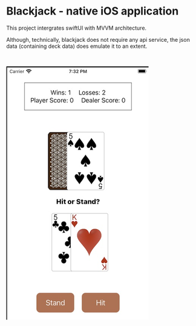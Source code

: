 # Blackjack - native iOS application

This project intergrates swiftUI with MVVM architecture.

Although, technically, blackjack does not require any api service, the json data (containing deck data) does emulate it to an extent.

<br>

![](https://github.com/Caldarie/blackjack/blob/master/assets/demo%20pictures/Start.png)


